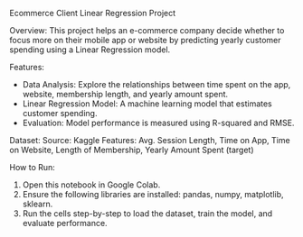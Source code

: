 Ecommerce Client Linear Regression Project

Overview:
This project helps an e-commerce company decide whether to focus more on their mobile app or website by predicting yearly customer spending using a Linear Regression model.

Features:
- Data Analysis: Explore the relationships between time spent on the app, website, membership length, and yearly amount spent.
- Linear Regression Model: A machine learning model that estimates customer spending.
- Evaluation: Model performance is measured using R-squared and RMSE.

Dataset:
Source: Kaggle
Features: Avg. Session Length, Time on App, Time on Website, Length of Membership, Yearly Amount Spent (target)

How to Run:
1. Open this notebook in Google Colab.
2. Ensure the following libraries are installed: pandas, numpy, matplotlib, sklearn.
3. Run the cells step-by-step to load the dataset, train the model, and evaluate performance.
